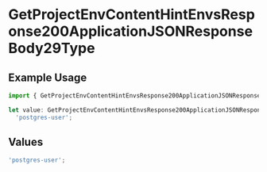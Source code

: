 # GetProjectEnvContentHintEnvsResponse200ApplicationJSONResponseBody29Type

## Example Usage

```typescript
import { GetProjectEnvContentHintEnvsResponse200ApplicationJSONResponseBody29Type } from '@vercel/client/models/operations';

let value: GetProjectEnvContentHintEnvsResponse200ApplicationJSONResponseBody29Type =
  'postgres-user';
```

## Values

```typescript
'postgres-user';
```
